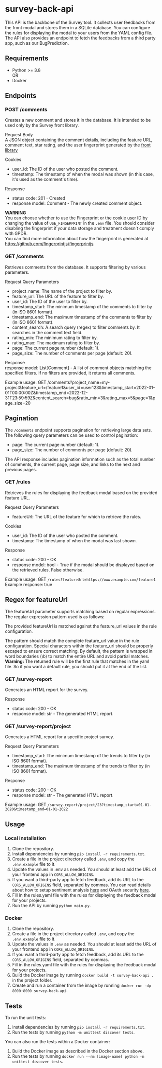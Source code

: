 # survey-back-api

This API is the backbone of the Survey tool. It collects user feedbacks from the front modal and stores them in a SQLite database.
You can configure the rules for displaying the modal to your users from the YAML config file.
The API also provides an endpoint to fetch the feedbacks from a third party app, such as our BugPrediction.

## Requirements

- Python >= 3.8  
  OR
- Docker

## Endpoints

### POST /comments

Creates a new comment and stores it in the database.
It is intended to be used only by the Survey front library.

Request Body  
A JSON object containing the comment details, including the feature URL, comment text, star rating, and the user fingerprint generated by the [front library](https://github.com/optittm/survey-front-library)

Cookies

- user_id: The ID of the user who posted the comment.
- timestamp: The timestamp of when the modal was shown (in this case, it's used as the comment's time).

Response

- status code: 201 - Created
- response model: Comment - The newly created comment object.

**WARNING**  
You can choose whether to use the Fingerprint or the cookie user ID by changing the value of `USE_FINGERPRINT` in the `.env` file. You should consider disabling the fingerprint if your data storage and treatment doesn't comply with GPDR.  
You can find more information about how the fingerprint is generated at https://github.com/fingerprintjs/fingerprintjs

### GET /comments

Retrieves comments from the database. It supports filtering by various parameters.

Request Query Parameters

- project_name: The name of the project to filter by.
- feature_url: The URL of the feature to filter by.
- user_id: The ID of the user to filter by.
- timestamp_start: The minimum timestamp of the comments to filter by (in ISO 8601 format).
- timestamp_end: The maximum timestamp of the comments to filter by (in ISO 8601 format).
- content_search: A search query (regex) to filter comments by. It searches in the comment text field.
- rating_min: The minimum rating to filter by.
- rating_max: The maximum rating to filter by.
- page: The current page number (default: 1).
- page_size: The number of comments per page (default: 20).

Response  
response model: List[Comment] - A list of comment objects matching the specified filters. If no filters are provided, it returns all comments.

Example usage: GET /comments?project_name=my-project&feature_url=/feature1&user_id=user123&timestamp_start=2022-01-01T00:00:00Z&timestamp_end=2022-12-31T23:59:59Z&content_search=bug&ratin_min=3&rating_max=5&page=1&page_size=20

## Pagination

The `/comments` endpoint supports pagination for retrieving large data sets. The following query parameters can be used to control pagination:

- page: The current page number (default: 1).
- page_size: The number of comments per page (default: 20).

The API response includes pagination information such as the total number of comments, the current page, page size, and links to the next and previous pages.

### GET /rules

Retrieves the rules for displaying the feedback modal based on the provided feature URL.

Request Query Parameters

- featureUrl: The URL of the feature for which to retrieve the rules.

Cookies

- user_id: The ID of the user who posted the comment.
- timestamp: The timestamp of when the modal was last shown.

Response

- status code: 200 - OK
- response model: bool - True if the modal should be displayed based on the retrieved rules, False otherwise.

Example usage: GET ```/rules?featureUrl=https://www.example.com/feature1```  
Example response: true 

## Regex for featureUrl  
The featureUrl parameter supports matching based on regular expressions. The regular expression pattern used is as follows:  

The provided featureUrl is matched against the feature_url values in the rule configuration.

The pattern should match the complete feature_url value in the rule configuration.
Special characters within the feature_url should be properly escaped to ensure correct matching.
By default, the pattern is wrapped in word boundaries (\b) to match the entire URL and avoid partial matches. 
**Warning:** The returned rule will be the first rule that matches in the yaml file. So if you want a default rule, you should put it at the end of the list. 

### GET /survey-report

Generates an HTML report for the survey.

Response

- status code: 200 - OK
- response model: str - The generated HTML report.

### GET /survey-report/project

Generates a HTML report for a specific project survey.

Request Query Parameters

- timestamp_start: The minimum timestamp of the trends to filter by (in ISO 8601 format).
- timestamp_end: The maximum timestamp of the trends to filter by (in ISO 8601 format).

Response

- status code: 200 - OK
- response model: str - The generated HTML report.

Example usage: GET `/survey-report/project/23?timestamp_start=01-01-2020&timestamp_end=01-01-2022`

## Usage

### Local installation

1. Clone the repository.
2. Install dependencies by running `pip install -r requirements.txt`.
3. Create a file in the project directory called `.env`, and copy the `.env.example` file to it.
4. Update the values in .env as needed. You should at least add the URL of your frontend app in `CORS_ALLOW_ORIGINS`.
5. If you want a third-party app to fetch feedback, add its URL to the `CORS_ALLOW_ORIGINS` field, separated by commas.
You can read details about how to setup sentiment analysis [here](./docs/nlp.md) and OAuth security [here](./docs/security.md).
6. Fill in the rules.yaml file with the rules for displaying the feedback modal for your projects.
7. Run the API by running `python main.py`.

### Docker

1. Clone the repository.
2. Create a file in the project directory called `.env`, and copy the `.env.example` file to it.
3. Update the values in `.env` as needed. You should at least add the URL of your frontend app in `CORS_ALLOW_ORIGINS`.
4. If you want a third-party app to fetch feedback, add its URL to the `CORS_ALLOW_ORIGINS` field, separated by commas.
5. Fill in the rules.yaml file with the rules for displaying the feedback modal for your projects.
6. Build the Docker image by running `docker build -t survey-back-api .` in the project folder.
7. Create and run a container from the image by running `docker run -dp 8000:8000 survey-back-api`.

## Tests

To run the unit tests:

1. Install dependencies by running `pip install -r requirements.txt`.
2. Run the tests by running `python -m unittest discover tests`.

You can also run the tests within a Docker container:

1. Build the Docker image as described in the Docker section above.
2. Run the tests by running `docker run --rm [image-name] python -m unittest discover tests`.
